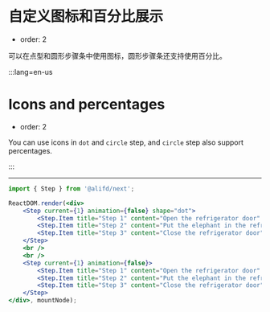 # 自定义图标和百分比展示

- order: 2

可以在点型和圆形步骤条中使用图标，圆形步骤条还支持使用百分比。

:::lang=en-us

# Icons and percentages

- order: 2

You can use icons in `dot` and `circle` step, and `circle` step also support percentages.

:::

---


````jsx
import { Step } from '@alifd/next';

ReactDOM.render(<div>
    <Step current={1} animation={false} shape="dot">
        <Step.Item title="Step 1" content="Open the refrigerator door" icon="calendar" />
        <Step.Item title="Step 2" content="Put the elephant in the refrigerator" percent={40}/>
        <Step.Item title="Step 3" content="Close the refrigerator door" icon="smile" />
    </Step>
    <br />
    <br />
    <Step current={1} animation={false}>
        <Step.Item title="Step 1" content="Open the refrigerator door" icon="calendar" />
        <Step.Item title="Step 2" content="Put the elephant in the refrigerator" percent={40}/>
        <Step.Item title="Step 3" content="Close the refrigerator door" icon="smile" />
    </Step>
</div>, mountNode);
````
